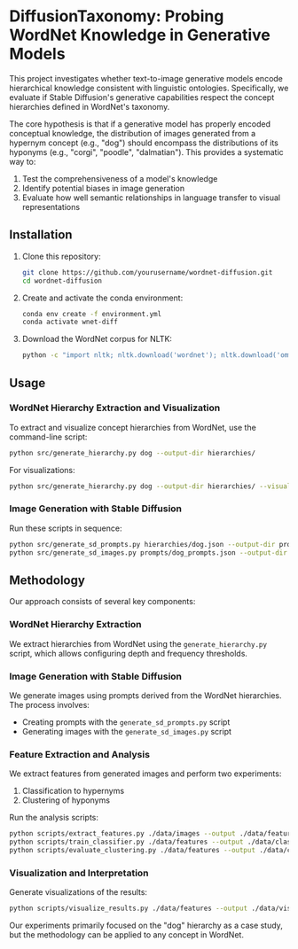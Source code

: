 # DiffusionTaxonomy: Probing WordNet Knowledge in Generative Models

This project investigates whether text-to-image generative models encode hierarchical knowledge consistent with linguistic ontologies. Specifically, we evaluate if Stable Diffusion's generative capabilities respect the concept hierarchies defined in WordNet's taxonomy.

The core hypothesis is that if a generative model has properly encoded conceptual knowledge, the distribution of images generated from a hypernym concept (e.g., "dog") should encompass the distributions of its hyponyms (e.g., "corgi", "poodle", "dalmatian"). This provides a systematic way to:

1. Test the comprehensiveness of a model's knowledge
2. Identify potential biases in image generation
3. Evaluate how well semantic relationships in language transfer to visual representations

## Installation

1. Clone this repository:
   ```bash
   git clone https://github.com/yourusername/wordnet-diffusion.git
   cd wordnet-diffusion
   ```

2. Create and activate the conda environment:
   ```bash
   conda env create -f environment.yml
   conda activate wnet-diff
   ```

3. Download the WordNet corpus for NLTK:
   ```bash
   python -c "import nltk; nltk.download('wordnet'); nltk.download('omw-1.4')"
   ```

## Usage

### WordNet Hierarchy Extraction and Visualization

To extract and visualize concept hierarchies from WordNet, use the command-line script:

```bash
python src/generate_hierarchy.py dog --output-dir hierarchies/
```

For visualizations:

```bash
python src/generate_hierarchy.py dog --output-dir hierarchies/ --visualize --layout twopi
```

### Image Generation with Stable Diffusion

Run these scripts in sequence:

```bash
python src/generate_sd_prompts.py hierarchies/dog.json --output-dir prompts/
python src/generate_sd_images.py prompts/dog_prompts.json --output-dir images/
```

## Methodology

Our approach consists of several key components:

### WordNet Hierarchy Extraction
We extract hierarchies from WordNet using the `generate_hierarchy.py` script, which allows configuring depth and frequency thresholds.

### Image Generation with Stable Diffusion
We generate images using prompts derived from the WordNet hierarchies. The process involves:
- Creating prompts with the `generate_sd_prompts.py` script
- Generating images with the `generate_sd_images.py` script

### Feature Extraction and Analysis
We extract features from generated images and perform two experiments:
1. Classification to hypernyms
2. Clustering of hyponyms

Run the analysis scripts:
```bash
python scripts/extract_features.py ./data/images --output ./data/features
python scripts/train_classifier.py ./data/features --output ./data/classifiers
python scripts/evaluate_clustering.py ./data/features --output ./data/clustering
```

### Visualization and Interpretation
Generate visualizations of the results:
```bash
python scripts/visualize_results.py ./data/features --output ./data/visualizations
```

Our experiments primarily focused on the "dog" hierarchy as a case study, but the methodology can be applied to any concept in WordNet.
